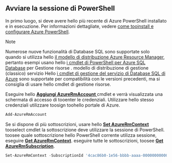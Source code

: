 
## <a name="start-your-powershell-session"></a>Avviare la sessione di PowerShell
In primo luogo, si deve avere hello più recente di Azure PowerShell installato e in esecuzione. Per informazioni dettagliate, vedere [come tooinstall e configurare Azure PowerShell](/powershell/azureps-cmdlets-docs).

> [!NOTE]
> Numerose nuove funzionalità di Database SQL sono supportate solo quando si utilizza hello [il modello di distribuzione Azure Resource Manager](../articles/azure-resource-manager/resource-group-overview.md), pertanto esempi usano hello [i cmdlet di PowerShell per Azure SQL Database](https://msdn.microsoft.com/library/azure/mt574084\(v=azure.300\).aspx) per Gestione risorse . modello di distribuzione di gestione (classico) servizio Hello [i cmdlet di gestione del servizio di Database SQL di Azure](https://msdn.microsoft.com/library/azure/dn546723\(v=azure.300\).aspx) sono supportate per compatibilità con le versioni precedenti, ma si consiglia di usare hello cmdlet di gestione risorse.
> 
> 

Eseguire hello [ **Aggiungi AzureRmAccount** ](https://msdn.microsoft.com/library/azure/mt619267\(v=azure.300\).aspx) cmdlet e verrà visualizzata una schermata di accesso di tooenter le credenziali. Utilizzare hello stesso credenziali utilizzare toosign toohello portale di Azure.

```PowerShell
Add-AzureRmAccount
```

Se si dispone di più sottoscrizioni, usare hello [ **Set AzureRmContext** ](https://msdn.microsoft.com/library/azure/mt619263\(v=azure.300\).aspx) tooselect cmdlet la sottoscrizione deve utilizzare la sessione di PowerShell. toosee quale sottoscrizione hello PowerShell corrente utilizza sessione, eseguire [ **Get AzureRmContext**](https://msdn.microsoft.com/library/azure/mt619265\(v=azure.300\).aspx). eseguire tutte le sottoscrizioni, toosee [ **Get AzureRmSubscription**](https://msdn.microsoft.com/library/azure/mt619284\(v=azure.300\).aspx).

```PowerShell
Set-AzureRmContext -SubscriptionId '4cac86b0-1e56-bbbb-aaaa-000000000000'
```
